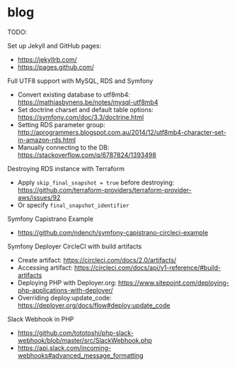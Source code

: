 # blog

TODO:

Set up Jekyll and GitHub pages:
* https://jekyllrb.com/
* https://pages.github.com/

Full UTF8 support with MySQL, RDS and Symfony

* Convert existing database to utf8mb4: https://mathiasbynens.be/notes/mysql-utf8mb4
* Set doctrine charset and default table options: https://symfony.com/doc/3.3/doctrine.html
* Setting RDS parameter group: http://aprogrammers.blogspot.com.au/2014/12/utf8mb4-character-set-in-amazon-rds.html
* Manually connecting to the DB: https://stackoverflow.com/q/6787824/1393498

Destroying RDS instance with Terraform

* Apply `skip_final_snapshot = true` before destroying: https://github.com/terraform-providers/terraform-provider-aws/issues/92
* Or specify `final_snapshot_identifier`

Symfony Capistrano Example

* https://github.com/ndench/symfony-capistrano-circleci-example

Symfony Deployer CircleCI with build artifacts

* Create artifact: https://circleci.com/docs/2.0/artifacts/
* Accessing artifact: https://circleci.com/docs/api/v1-reference/#build-artifacts
* Deploying PHP with Deployer.org: https://www.sitepoint.com/deploying-php-applications-with-deployer/
* Overriding deploy:update_code: https://deployer.org/docs/flow#deploy:update_code

Slack Webhook in PHP

* https://github.com/tototoshi/php-slack-webhook/blob/master/src/SlackWebhook.php
* https://api.slack.com/incoming-webhooks#advanced_message_formatting<Paste>
